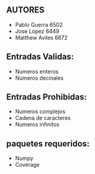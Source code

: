 ## AUTORES

  - Pablo Guerra 6502
  - Jose Lopez 6449 
  - Matthew Aviles 6672

## Entradas Validas:
  - Numeros enteros
  - Numeros decinales
  
## Entradas Prohibidas:
  - Numeros complejos
  - Cadena de caracteres
  - Numeros infinitos

  
## paquetes requeridos:
  - Numpy
  - Coverage 